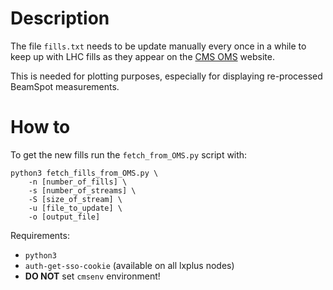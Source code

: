 # Description
The file `fills.txt` needs to be update manually every once in a while to keep up with LHC fills as they appear on the [CMS OMS](https://cmsoms.cern.ch/) website.

This is needed for plotting purposes, especially for displaying re-processed BeamSpot measurements.

# How to
To get the new fills run the `fetch_from_OMS.py` script with:
```
python3 fetch_fills_from_OMS.py \
    -n [number_of_fills] \
    -s [number_of_streams] \
    -S [size_of_stream] \
    -u [file_to_update] \
    -o [output_file]
```
Requirements:
- `python3`
- `auth-get-sso-cookie` (available on all lxplus nodes)
- **DO NOT** set `cmsenv` environment!
